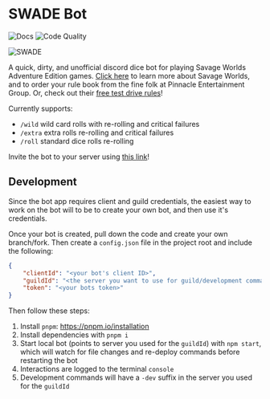 # SWADE Bot

![Docs](https://github.com/DTCurrie/swade-bot/actions/workflows/docs.yaml/badge.svg)
![Code Quality](https://github.com/DTCurrie/swade-bot/actions/workflows/codeql.yaml/badge.svg)

![SWADE](https://github.com/DTCurrie/swade-bot/blob/main/assets/swade-logo.png)

A quick, dirty, and unofficial discord dice bot for playing Savage Worlds Adventure Edition games. [Click here](https://peginc.com/savage-settings/savage-worlds/) to learn more about Savage Worlds, and to order your rule book from the fine folk at Pinnacle Entertainment Group. Or, check out their [free test drive rules](https://peginc.com/store/deadlands-the-weird-west-blood-on-the-range-savage-worlds-test-drive-swade/)!

Currently supports:
- `/wild` wild card rolls with re-rolling and critical failures
- `/extra` extra rolls re-rolling and critical failures
- `/roll` standard dice rolls re-rolling

Invite the bot to your server using [this link](https://discord.com/api/oauth2/authorize?client_id=1017897656481230969&scope=applications.commands)!

## Development

Since the bot app requires client and guild credentials, the easiest way to work on the bot will to be to create your own bot, and then use it's credentials.

Once your bot is created, pull down the code and create your own branch/fork. Then create a `config.json` file in the project root and include the following:
```json
{
    "clientId": "<your bot's client ID>",
    "guildId": "<the server you want to use for guild/development commands ID>",
    "token": "<your bots token>"
}
```

Then follow these steps:
1. Install `pnpm`: https://pnpm.io/installation
2. Install dependencies with `pnpm i`
3. Start local bot (points to server you used for the `guildId`) with `npm start`, which will watch for file changes and re-deploy commands before restarting the bot
4. Interactions are logged to the terminal `console`
5. Development commands will have a `-dev` suffix in the server you used for the `guildId`
